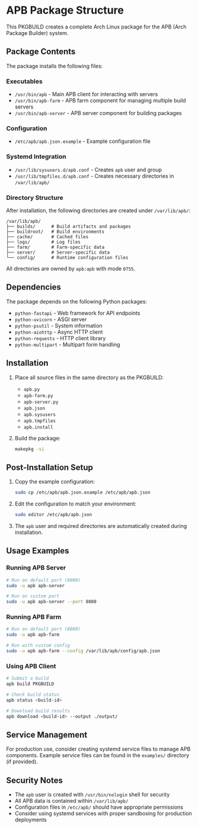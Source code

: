 # APB Package Structure

This PKGBUILD creates a complete Arch Linux package for the APB (Arch Package Builder) system.

## Package Contents

The package installs the following files:

### Executables
- `/usr/bin/apb` - Main APB client for interacting with servers
- `/usr/bin/apb-farm` - APB farm component for managing multiple build servers
- `/usr/bin/apb-server` - APB server component for building packages

### Configuration
- `/etc/apb/apb.json.example` - Example configuration file

### Systemd Integration
- `/usr/lib/sysusers.d/apb.conf` - Creates `apb` user and group
- `/usr/lib/tmpfiles.d/apb.conf` - Creates necessary directories in `/var/lib/apb/`

### Directory Structure

After installation, the following directories are created under `/var/lib/apb/`:

```
/var/lib/apb/
├── builds/      # Build artifacts and packages
├── buildroot/   # Build environments  
├── cache/       # Cached files
├── logs/        # Log files
├── farm/        # Farm-specific data
├── server/      # Server-specific data
└── config/      # Runtime configuration files
```

All directories are owned by `apb:apb` with mode `0755`.

## Dependencies

The package depends on the following Python packages:
- `python-fastapi` - Web framework for API endpoints
- `python-uvicorn` - ASGI server
- `python-psutil` - System information
- `python-aiohttp` - Async HTTP client
- `python-requests` - HTTP client library  
- `python-multipart` - Multipart form handling

## Installation

1. Place all source files in the same directory as the PKGBUILD:
   - `apb.py`
   - `apb-farm.py`
   - `apb-server.py`
   - `apb.json`
   - `apb.sysusers`
   - `apb.tmpfiles`
   - `apb.install`

2. Build the package:
   ```bash
   makepkg -si
   ```

## Post-Installation Setup

1. Copy the example configuration:
   ```bash
   sudo cp /etc/apb/apb.json.example /etc/apb/apb.json
   ```

2. Edit the configuration to match your environment:
   ```bash
   sudo editor /etc/apb/apb.json
   ```

3. The `apb` user and required directories are automatically created during installation.

## Usage Examples

### Running APB Server
```bash
# Run on default port (8000)
sudo -u apb apb-server

# Run on custom port  
sudo -u apb apb-server --port 8080
```

### Running APB Farm
```bash
# Run on default port (8080)
sudo -u apb apb-farm

# Run with custom config
sudo -u apb apb-farm --config /var/lib/apb/config/apb.json
```

### Using APB Client
```bash
# Submit a build
apb build PKGBUILD

# Check build status
apb status <build-id>

# Download build results
apb download <build-id> --output ./output/
```

## Service Management

For production use, consider creating systemd service files to manage APB components. Example service files can be found in the `examples/` directory (if provided).

## Security Notes

- The `apb` user is created with `/usr/bin/nologin` shell for security
- All APB data is contained within `/var/lib/apb/` 
- Configuration files in `/etc/apb/` should have appropriate permissions
- Consider using systemd services with proper sandboxing for production deployments 